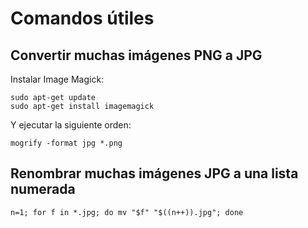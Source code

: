 # Comandos útiles

## Convertir muchas imágenes PNG a JPG

Instalar Image Magick:

```shell
sudo apt-get update
sudo apt-get install imagemagick
```

Y ejecutar la siguiente orden:

```shell
mogrify -format jpg *.png
```

## Renombrar muchas imágenes JPG a una lista numerada

```shell
n=1; for f in *.jpg; do mv "$f" "$((n++)).jpg"; done
```